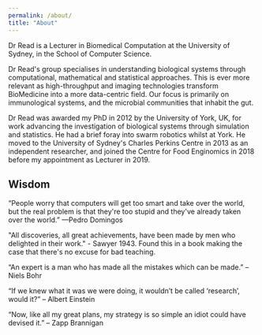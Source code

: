 ```yaml
---
permalink: /about/
title: "About"
---
```


Dr Read is a Lecturer in Biomedical Computation at the University of Sydney, in the School of Computer Science. 

Dr Read's group specialises in understanding biological systems through computational, mathematical and statistical approaches. This is ever more relevant as high-throughput and imaging technologies transform BioMedicine into a more data-centric field. Our focus is primarily on immunological systems, and the microbial communities that inhabit the gut.

Dr Read was awarded my PhD in 2012 by the University of York, UK, for work advancing the investigation of biological systems through simulation and statistics. He had a brief foray into swarm robotics whilst at York. He moved to the University of Sydney's Charles Perkins Centre in 2013 as an independent researcher, and joined the Centre for Food Enginomics in 2018 before my appointment as Lecturer in 2019.

## Wisdom

“People worry that computers will get too smart and take over the world, but the real problem is that they're too stupid and
they've already taken over the world.” —Pedro Domingos

"All discoveries, all great achievements, have been made by men who delighted in their work." - Sawyer 1943. Found this in a book making the case that there's no excuse for bad teaching. 

“An expert is a man who has made all the mistakes which can be made.” – Niels Bohr

“If we knew what it was we were doing, it wouldn’t be called ‘research’, would it?” – Albert Einstein

“Now, like all my great plans, my strategy is so simple an idiot could have devised it.” – Zapp Brannigan
